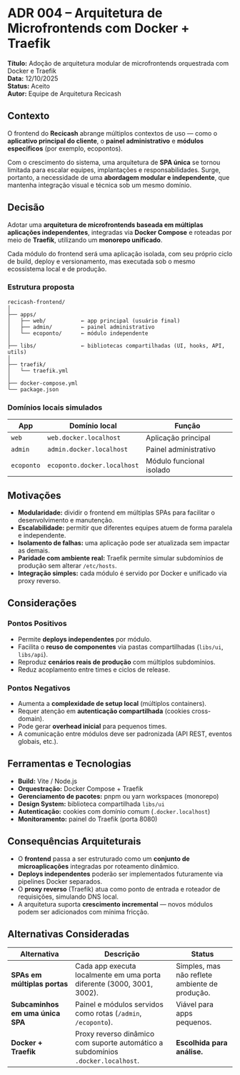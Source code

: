 # ADR 004 – Arquitetura de Microfrontends com Docker + Traefik

**Título:** Adoção de arquitetura modular de microfrontends orquestrada com Docker e Traefik </br>
**Data:** 12/10/2025 </br>
**Status:** Aceito </br>
**Autor:** Equipe de Arquitetura Recicash </br>

## Contexto

O frontend do **Recicash** abrange múltiplos contextos de uso — como o **aplicativo principal do cliente**, o **painel administrativo** e **módulos específicos** (por exemplo, ecopontos).

Com o crescimento do sistema, uma arquitetura de **SPA única** se tornou limitada para escalar equipes, implantações e responsabilidades. Surge, portanto, a necessidade de uma **abordagem modular e independente**, que mantenha integração visual e técnica sob um mesmo domínio.

## Decisão

Adotar uma **arquitetura de microfrontends baseada em múltiplas aplicações independentes**, integradas via **Docker Compose** e roteadas por meio de **Traefik**, utilizando um **monorepo unificado**.

Cada módulo do frontend será uma aplicação isolada, com seu próprio ciclo de build, deploy e versionamento, mas executada sob o mesmo ecossistema local e de produção.

### Estrutura proposta

```text
recicash-frontend/
│
├── apps/
│   ├── web/           ← app principal (usuário final)
│   ├── admin/         ← painel administrativo
│   └── ecoponto/      ← módulo independente
│
├── libs/              ← bibliotecas compartilhadas (UI, hooks, API, utils)
│
├── traefik/
│   └── traefik.yml
│
├── docker-compose.yml
└── package.json
```

### Domínios locais simulados

| App        | Domínio local               | Função                   |
| ---------- | --------------------------- | ------------------------ |
| `web`      | `web.docker.localhost`      | Aplicação principal      |
| `admin`    | `admin.docker.localhost`    | Painel administrativo    |
| `ecoponto` | `ecoponto.docker.localhost` | Módulo funcional isolado |

## Motivações

* **Modularidade:** dividir o frontend em múltiplas SPAs para facilitar o desenvolvimento e manutenção.
* **Escalabilidade:** permitir que diferentes equipes atuem de forma paralela e independente.
* **Isolamento de falhas:** uma aplicação pode ser atualizada sem impactar as demais.
* **Paridade com ambiente real:** Traefik permite simular subdomínios de produção sem alterar `/etc/hosts`.
* **Integração simples:** cada módulo é servido por Docker e unificado via proxy reverso.

## Considerações

### Pontos Positivos

* Permite **deploys independentes** por módulo.
* Facilita o **reuso de componentes** via pastas compartilhadas (`libs/ui`, `libs/api`).
* Reproduz **cenários reais de produção** com múltiplos subdomínios.
* Reduz acoplamento entre times e ciclos de release.

### Pontos Negativos

* Aumenta a **complexidade de setup local** (múltiplos containers).
* Requer atenção em **autenticação compartilhada** (cookies cross-domain).
* Pode gerar **overhead inicial** para pequenos times.
* A comunicação entre módulos deve ser padronizada (API REST, eventos globais, etc.).

## Ferramentas e Tecnologias

* **Build:** Vite / Node.js
* **Orquestração:** Docker Compose + Traefik
* **Gerenciamento de pacotes:** pnpm ou yarn workspaces (monorepo)
* **Design System:** biblioteca compartilhada `libs/ui`
* **Autenticação:** cookies com domínio comum (`.docker.localhost`)
* **Monitoramento:** painel do Traefik (porta 8080)

## Consequências Arquiteturais

* O **frontend** passa a ser estruturado como um **conjunto de microaplicações** integradas por roteamento dinâmico.
* **Deploys independentes** poderão ser implementados futuramente via pipelines Docker separados.
* O **proxy reverso** (Traefik) atua como ponto de entrada e roteador de requisições, simulando DNS local.
* A arquitetura suporta **crescimento incremental** — novos módulos podem ser adicionados com mínima fricção.

## Alternativas Consideradas

| Alternativa                      | Descrição                                                                        | Status                                               |
| -------------------------------- | -------------------------------------------------------------------------------- | ---------------------------------------------------- |
| **SPAs em múltiplas portas**     | Cada app executa localmente em uma porta diferente (3000, 3001, 3002).           | Simples, mas não reflete ambiente de produção.       |
| **Subcaminhos em uma única SPA** | Painel e módulos servidos como rotas (`/admin`, `/ecoponto`).                    | Viável para apps pequenos.                    |
| **Docker + Traefik**             | Proxy reverso dinâmico com suporte automático a subdomínios `.docker.localhost`. | **Escolhida para análise.**                          |
